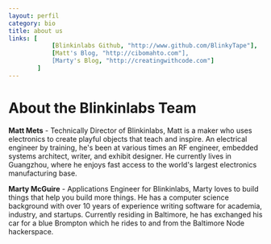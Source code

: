 ```yaml
---
layout: perfil 
category: bio
title: about us 
links: [	
			[Blinkinlabs Github, "http://www.github.com/BlinkyTape"],
			[Matt's Blog, "http://cibomahto.com"],
			[Marty's Blog, "http://creatingwithcode.com"]
		]
---
```


# About the Blinkinlabs Team

**Matt Mets** - Technically Director of Blinkinlabs, Matt is a maker who uses electronics to create playful objects that teach and inspire. An electrical engineer by training, he's been at various times an RF engineer, embedded systems architect, writer, and exhibit designer. He currently lives in Guangzhou, where he enjoys fast access to the world's largest electronics manufacturing base.

**Marty McGuire** - Applications Engineer for Blinkinlabs, Marty loves to build things that help you build more things.  He has a computer science background with over 10 years of experience writing software for academia, industry, and startups.  Currently residing in Baltimore, he has exchanged his car for a blue Brompton which he rides to and from the Baltimore Node hackerspace.
